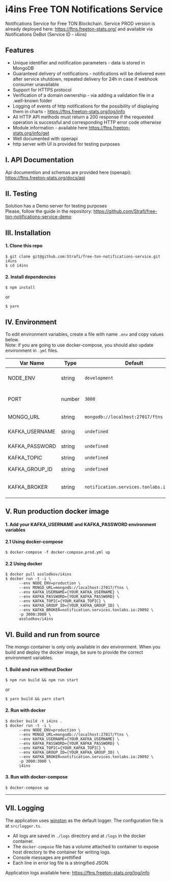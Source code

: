 # i4ins Free TON Notifications Service
Notifications Service for Free TON Blockchain.
Service PROD version is already deployed here: https://ftns.freeton-stats.org/ and available via Notifications DeBot (Service ID - i4ins)

## Features  
  * Unique identifier and notification parameters - data is stored in MongoDB
  * Guaranteed delivery of notifications - notifications will be delivered even after service shutdown, repeated delivery for 24h in case if webhook consumer unavailable
  * Support for HTTPS protocol
  * Verification of a domain ownership - via adding a validation file in a .well-known folder
  * Logging of events of http notifications for the possibility of displaying them in charts - https://ftns.freeton-stats.org/log/info
  * All HTTP API methods must return a 200 response if the requested operation is successful and corresponding HTTP error code otherwise
  * Module information - available here https://ftns.freeton-stats.org/info/get
  * Well documented with openapi
  * http server with UI is provided for testing purposes

## I. API Documentation
Api documention and schemas are provided here (openapi): https://ftns.freeton-stats.org/docs/api  
## II. Testing
Solution has a Demo server for testing purposes  
Please, follow the guide in the repository: https://github.com/Strafi/free-ton-notifications-service-demo

## III. Installation

#### 1. Clone this repo

```
$ git clone git@github.com:Strafi/free-ton-notifications-service.git i4ins
$ cd i4ins
```

#### 2. Install dependencies

```
$ npm install
```
or  
```
$ yarn
```  
## IV. Environment
To edit environment variables, create a file with name `.env` and copy values below.  
Note: if you are going to use docker-compose, you should also update environment in `.yml` files.

| Var Name  | Type  | Default | Description  |
|---|---|---|---|
| NODE_ENV  | string  | `development` |API runtime environment. eg: `staging`  |
|  PORT | number  | `3000` | Port to run the API server on |
|  MONGO_URL | string  | `mongodb://localhost:27017/ftns` | URL for MongoDB |
|  KAFKA_USERNAME | string  | `undefined` | Your username |
|  KAFKA_PASSWORD | string  | `undefined` | Your password |
|  KAFKA_TOPIC | string  | `undefined` | Your topic |
|  KAFKA_GROUP_ID | string  | `undefined` | Your group id |
|  KAFKA_BROKER | string  | `notification.services.tonlabs.io:29092` | URL for tonlabs kafka broker |
## V. Run production docker image
#### 1. Add your KAFKA_USERNAME and KAFKA_PASSWORD environment variables  
#### 2.1 Using docker-compose

```
$ docker-compose -f docker-compose.prod.yml up
```
#### 2.2 Using docker

```
$ docker pull asolodkov/i4ins
$ docker run -t -i \
      --env NODE_ENV=production \
      --env MONGO_URL=mongodb://localhost:27017/ftns \
      --env KAFKA_USERNAME={YOUR_KAFKA_USERNAME} \
      --env KAFKA_PASSWORD={YOUR_KAFKA_PASSWORD} \
      --env KAFKA_TOPIC={YOUR_KAFKA_TOPIC} \
      --env KAFKA_GROUP_ID={YOUR_KAFKA_GROUP_ID} \
      --env KAFKA_BROKER=notification.services.tonlabs.io:29092 \
      -p 3000:3000 \
      asolodkov/i4ins
```
## VI. Build and run from source

The mongo container is only only available in dev environment. When you build and deploy the docker image, be sure to provide the correct environment variables.

#### 1. Build and run without Docker

```
$ npm run build && npm run start
```  
or  
```
$ yarn build && yarn start
```
#### 2. Run with docker

```
$ docker build -t i4ins .
$ docker run -t -i \
      --env NODE_ENV=production \
      --env MONGO_URL=mongodb://localhost:27017/ftns \
      --env KAFKA_USERNAME={YOUR_KAFKA_USERNAME} \
      --env KAFKA_PASSWORD={YOUR_KAFKA_PASSWORD} \
      --env KAFKA_TOPIC={YOUR_KAFKA_TOPIC} \
      --env KAFKA_GROUP_ID={YOUR_KAFKA_GROUP_ID} \
      --env KAFKA_BROKER=notification.services.tonlabs.io:29092 \
      -p 3000:3000 \
      i4ins
```

#### 3. Run with docker-compose

```
$ docker-compose up
```
---

## VII. Logging
The application uses [winston](https://github.com/winstonjs/winston) as the default logger. The configuration file is at `src/logger.ts`.
* All logs are saved in `./logs` directory and at `/logs` in the docker container.
* The `docker-compose` file has a volume attached to container to expose host directory to the container for writing logs.
* Console messages are prettified
* Each line in error log file is a stringified JSON.

Application logs available here: https://ftns.freeton-stats.org/log/info
